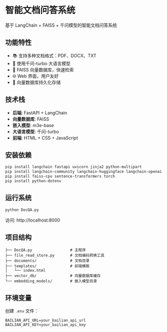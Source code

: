 # 智能文档问答系统

基于 LangChain + FAISS + 千问模型的智能文档问答系统

## 功能特性

- 📚 支持多种文档格式：PDF、DOCX、TXT
- 🤖 使用千问-turbo 大语言模型
- 💾 FAISS 向量数据库，快速检索
- 🌐 Web 界面，用户友好
- 🔄 向量数据库持久化存储

## 技术栈

- **后端**: FastAPI + LangChain
- **向量数据库**: FAISS
- **嵌入模型**: m3e-base
- **大语言模型**: 千问-turbo
- **前端**: HTML + CSS + JavaScript

## 安装依赖

```bash
pip install langchain fastapi uvicorn jinja2 python-multipart
pip install langchain-community langchain-huggingface langchain-openai
pip install faiss-cpu sentence-transformers torch
pip install python-dotenv
```

## 运行系统

```bash
python DocQA.py
```

访问: http://localhost:8000

## 项目结构

```
├── DocQA.py                 # 主程序
├── file_read_store.py       # 文档编码转换工具
├── documents/               # 文档目录
├── templates/               # 前端模板
│   └── index.html
├── vector_db/               # 向量数据库缓存
└── embedding_models/        # 嵌入模型目录
```

## 环境变量

创建 `.env` 文件：

```
BAILIAN_API_URL=your_bailian_api_url
BAILIAN_API_KEY=your_bailian_api_key
```
